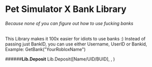 # Pet Simulator X Bank Library
###### Because none of you can figure out how to use fucking banks

This Library makes it 100x easier for idiots to use banks :)
Instead of passing just BankID, you can use either Username, UserID or Bankid, Example: GetBank("YourRobloxName")

######**Lib.Deposit**
Lib.Deposit([Name/UID/BUID], <PetsTable>, <GemsAmount>)
